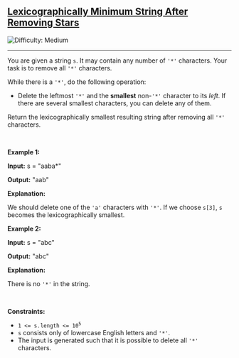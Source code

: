 <h2><a href="https://leetcode.com/problems/lexicographically-minimum-string-after-removing-stars">Lexicographically Minimum String After Removing Stars</a></h2> <img src='https://img.shields.io/badge/Difficulty-Medium-orange' alt='Difficulty: Medium' /><hr><p>You are given a string <code>s</code>. It may contain any number of <code>&#39;*&#39;</code> characters. Your task is to remove all <code>&#39;*&#39;</code> characters.</p>

<p>While there is a <code>&#39;*&#39;</code>, do the following operation:</p>

<ul>
	<li>Delete the leftmost <code>&#39;*&#39;</code> and the <strong>smallest</strong> non-<code>&#39;*&#39;</code> character to its <em>left</em>. If there are several smallest characters, you can delete any of them.</li>
</ul>

<p>Return the <span data-keyword="lexicographically-smaller-string">lexicographically smallest</span> resulting string after removing all <code>&#39;*&#39;</code> characters.</p>

<p>&nbsp;</p>
<p><strong class="example">Example 1:</strong></p>

<div class="example-block">
<p><strong>Input:</strong> <span class="example-io">s = &quot;aaba*&quot;</span></p>

<p><strong>Output:</strong> <span class="example-io">&quot;aab&quot;</span></p>

<p><strong>Explanation:</strong></p>

<p>We should delete one of the <code>&#39;a&#39;</code> characters with <code>&#39;*&#39;</code>. If we choose <code>s[3]</code>, <code>s</code> becomes the lexicographically smallest.</p>
</div>

<p><strong class="example">Example 2:</strong></p>

<div class="example-block">
<p><strong>Input:</strong> <span class="example-io">s = &quot;abc&quot;</span></p>

<p><strong>Output:</strong> <span class="example-io">&quot;abc&quot;</span></p>

<p><strong>Explanation:</strong></p>

<p>There is no <code>&#39;*&#39;</code> in the string.<!-- notionvc: ff07e34f-b1d6-41fb-9f83-5d0ba3c1ecde --></p>
</div>

<p>&nbsp;</p>
<p><strong>Constraints:</strong></p>

<ul>
	<li><code>1 &lt;= s.length &lt;= 10<sup>5</sup></code></li>
	<li><code>s</code> consists only of lowercase English letters and <code>&#39;*&#39;</code>.</li>
	<li>The input is generated such that it is possible to delete all <code>&#39;*&#39;</code> characters.</li>
</ul>
